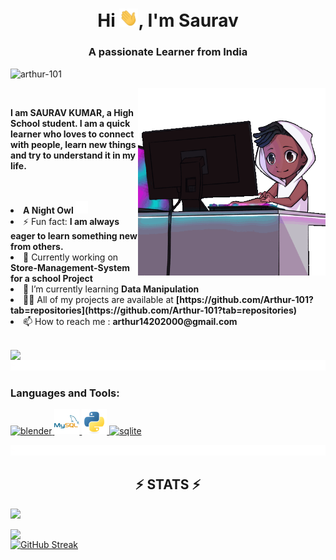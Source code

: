 <h1 align="center">Hi <img src="https://github.com/Arthur-101/Arthur-101/blob/main/Items/wave1.gif" width="30px">, I'm Saurav</h1>
<h3 align="center">A passionate Learner from India</h3>

<!-- View Count... -->
<p align="left"> <img src="https://komarev.com/ghpvc/?username=arthur-101&label=Profile%20views&color=0e75b6&style=flat" alt="arthur-101" /> </p>

  <div align ="center">
    <img align ="right" alt="BoyWhoCodes"  width="300" src="https://github.com/Arthur-101/Arthur-101/blob/main/Items/coder1.gif" />
  </div>
  <br>
  <div align ="left">
    <p><b>I am SAURAV KUMAR, a High School student. I am a quick learner who loves to connect with people, learn new things and try to understand it in my life.</p>
    </b>
</div><br>
<br>

<!--<li> 💻 First <b>Deployed Spring Boot Web Application</b>: <a href="https://dictionaryapp.azurewebsites.net">Click here</a> to launch the application.</li> -->
<li><b>A Night Owl   <img src="https://github.com/Arthur-101/Arthur-101/blob/main/Items/owl2.png" width="20px"></b></li>
<li>⚡ Fun fact: <b>I am always eager to learn something new from others.</b></li>
<li>🔭 Currently working on <b>Store-Management-System for a school Project</b></li>
<li>🌱 I’m currently learning <b>Data Manipulation</b></li>
<li>👨‍💻 All of my projects are available at <b>[https://github.com/Arthur-101?tab=repositories](https://github.com/Arthur-101?tab=repositories)</b></li>
<li>📫 How to reach me : <b>arthur14202000@gmail.com</b></li>
<h3 align="center"> </h3>
<h2 align="center">  </h2>

<!-- Troophies.. -->
<!-- <kbd>![](https://github-profile-trophy.vercel.app/?username=Arthur-101&theme=discord&no-frame=true&no-bg=false&margin-w=4)</kbd> -->
<img align="center" src="https://github-profile-trophy.vercel.app/?username=Arthur-101&theme=onedark&no-frame=False&row=1&&margin-w=20&no-bg=true"> 
<!-- <p align="left"> <a href="https://github.com/ryo-ma/github-profile-trophy"><img src="https://github-profile-trophy.vercel.app/?username=arthur-101" alt="arthur-101" /></a> </p> -->

<!--
<h3 align="left">Connect with me:</h3>
<p align="left">
</p>
-->

<!-- Tools...  -->
<img src="https://github.com/Arthur-101/Arthur-101/blob/main/Items/red_line_border.gif" width="1000">
<h3 align="left">Languages and Tools:</h3>
<p align="left"> <a href="https://www.blender.org/" target="_blank" rel="noreferrer"> <img src="https://download.blender.org/branding/community/blender_community_badge_white.svg" alt="blender" width="40" height="40"/> </a> <a href="https://www.mysql.com/" target="_blank" rel="noreferrer"> <img src="https://raw.githubusercontent.com/devicons/devicon/master/icons/mysql/mysql-original-wordmark.svg" alt="mysql" width="40" height="40"/> </a> <a href="https://www.python.org" target="_blank" rel="noreferrer"> <img src="https://raw.githubusercontent.com/devicons/devicon/master/icons/python/python-original.svg" alt="python" width="40" height="40"/> </a> <a href="https://www.sqlite.org/" target="_blank" rel="noreferrer"> <img src="https://www.vectorlogo.zone/logos/sqlite/sqlite-icon.svg" alt="sqlite" width="40" height="40"/> </a> </p>

<!-- ![Top Langs](https://github-readme-stats.vercel.app/api/top-langs/?username=Arthur-101&layout=compact&title_color=007bff&text_color=e7e7e7&icon_color=007bff&bg_color=171c28) -->

<!-- Stats Here.... -->
<img src="https://github.com/Arthur-101/Arthur-101/blob/main/Items/red_line_border.gif" width="1000">

<h2 align="center">⚡ STATS ⚡</h2>
<!-- ![](https://github.com/Arthur-101/Arthur-101/blob/main/Items/stats1.gif) -->

<img  height="150" src="https://github-readme-stats.vercel.app/api/top-langs/?username=Arthur-101&layout=compact&title_color=007bff&text_color=e7e7e7&icon_color=007bff&bg_color=171c28"/>

<p>
  <img align="left" src="https://github-readme-stats.vercel.app/api?username=Arthur-101&show_icons=true&theme=bear" width="400 ">

  <a href="https://git.io/streak-stats"><img src="https://github-readme-streak-stats-theta-ochre.vercel.app?user=Arthur-101&theme=bear&border_radius=5&date_format=M%20j%5B%2C%20Y%5D" alt="GitHub Streak" width="420" /></a>
  <!-- [![GitHub Streak](https://github-readme-streak-stats-theta-ochre.vercel.app?user=Arthur-101&theme=bear&border_radius=5&date_format=M%20j%5B%2C%20Y%5D)](https://git.io/streak-stats) -->
</p>
<!-- </p> -->
